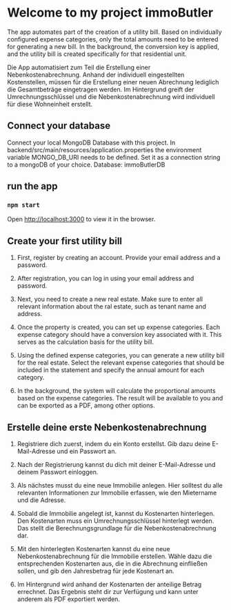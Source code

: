 # Welcome to my project immoButler

The app automates part of the creation of a utility bill. Based on individually configured expense categories, only the total amounts need to be entered for generating a new bill. In the background, the conversion key is applied, and the utility bill is created specifically for that residential unit.

Die App automatisiert zum Teil die Erstellung einer Nebenkostenabrechnung. Anhand der individuell eingestellten
Kostenstellen, müssen für die Erstellung einer neuen Abrechnung lediglich die Gesamtbeträge eingetragen werden. Im
Hintergrund greift der Umrechnungsschlüssel und die Nebenkostenabrechnung wird individuell für diese Wohneinheit
erstellt.

## Connect your database

Connect your local MongoDB Database with this project.
In backend/src/main/resources/application.properties the environment variable MONGO_DB_URI needs to be defined. Set it
as a connection string to a mongoDB of your choice.
Database: immoButlerDB

## run the app

### `npm start`

Open [http://localhost:3000](http://localhost:3000) to view it in the browser.

## Create your first utility bill

1) First, register by creating an account. Provide your email address and a password.

2) After registration, you can log in using your email address and password.

3) Next, you need to create a new real estate. Make sure to enter all relevant information about the ral estate, such as
   tenant name and address.

4) Once the property is created, you can set up expense categories. Each expense category should have a conversion key
   associated with it. This serves as the calculation basis for the utility bill.

5) Using the defined expense categories, you can generate a new utility bill for the real estate. Select the relevant
   expense categories that should be included in the statement and specify the annual amount for each category.

6) In the background, the system will calculate the proportional amounts based on the expense categories. The result
   will be available to you and can be exported as a PDF, among other options.

## Erstelle deine erste Nebenkostenabrechnung

1) Registriere dich zuerst, indem du ein Konto erstellst. Gib dazu deine E-Mail-Adresse und ein Passwort an.

2) Nach der Registrierung kannst du dich mit deiner E-Mail-Adresse und deinem Passwort einloggen.

3) Als nächstes musst du eine neue Immobilie anlegen. Hier solltest du alle relevanten Informationen zur Immobilie
   erfassen, wie den Mietername und die Adresse.

4) Sobald die Immobilie angelegt ist, kannst du Kostenarten hinterlegen. Den Kostenarten muss ein Umrechnungsschlüssel
   hinterlegt werden. Das stellt die Berechnungsgrundlage für die Nebenkostenabrechnung dar.

5) Mit den hinterlegten Kostenarten kannst du eine neue Nebenkostenabrechnung für die Immobilie erstellen. Wähle dazu
   die entsprechenden Kostenarten aus, die in die Abrechnung einfließen sollen, und gib den Jahresbetrag für jede
   Kostenart an.

6) Im Hintergrund wird anhand der Kostenarten der anteilige Betrag errechnet. Das Ergebnis steht dir zur Verfügung und
   kann unter anderem als PDF exportiert werden.






